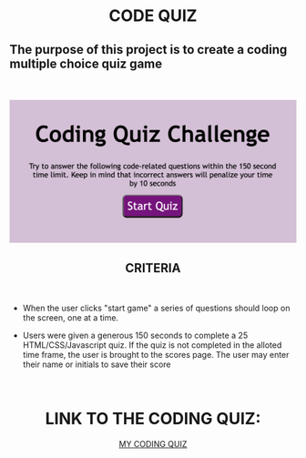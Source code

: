 # <center>CODE QUIZ</center>

## The purpose of this project is to create a coding multiple choice quiz game
<br />
<br />

<img src="./assets/codequiz.png">

<br />

 ##  <center>CRITERIA</center>

<br />

 - When the user clicks "start game" a series of questions should loop on the screen, one at a time.

 - Users were given a generous 150 seconds to complete a 25 HTML/CSS/Javascript quiz. If the quiz is not completed in the alloted time frame, the user is brought to the scores page. The user may enter their name or initials to save their score

<br />

# <center>LINK TO THE CODING QUIZ: </center>

<center> 

[MY CODING QUIZ](https://alessandrob96.github.io/codequiz/)

</center>



